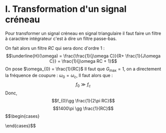 #  I. Transformation d'un signal créneau
Pour transformer un signal créneau en signal triangulaire il faut faire un filtre à caractère intégrateur c'est à dire un filtre passe-bas. 

On fait alors un filtre $RC$ qui sera donc d'ordre $1$ : 
$$\underline{H}(\omega) = \frac{\frac{1}{j\omega C}}{R+ \frac{1}{J\omega C}} = \frac{1}{j\omega RC + 1}$$
On pose $\omega_{0} = \frac{1}{RC}$
Il faut que $G_{\max} = 1$, on a directement la fréquence de coupure : $\omega_{0} = \omega_{c}$, 
Il faut alors que :
$$f_{0} \gg f_c$$
Donc, 
$$f_{0}\gg \frac{1}{2\pi RC}$$
$$1400\pi \gg \frac{1}{RC}$$
$$\begin{cases}

\end{cases}$$